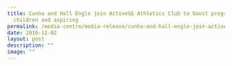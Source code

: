 ```yaml
---
title: Cunha and Hall Engle join ActiveSG Athletics Club to boost programmes for
  children and aspiring
permalink: /media-centre/media-release/cunha-and-hall-engle-join-activesg-athletics-club-to-boost-programmes/
date: 2016-12-02
layout: post
description: ""
image: ""
---
```

